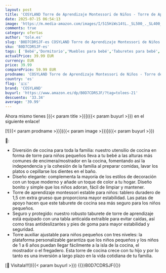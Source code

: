 ```yaml
---
layout: post
title: 'COSYLAND Torre de Aprendizaje Montessori de Niños - Torre de Aprendizaje para Bebés de 1 a 6 Años - 3 Niveles de Altura Regulable - Natural'
date: 2025-07-15 06:54:13
image: 'https://m.media-amazon.com/images/I/515HiWs14tL._SL500_._SL400_.jpg'
comments: true
category: ofertas
author: 'tole.es'
slug: 'B0D7CDRSJF-es COSYLAND Torre de Aprendizaje Montessori de Niños - Torre...'
sku: 'B0D7CDRSJF-es'
tags: [ 'Bebé','Dormitorio','Muebles para bebé','Taburetes para bebé','bebés','cosyland','🇪🇸', ]
actualPrice: 39.99 EUR
currency: EUR
price: 39.99
comparePrice: 59.99 EUR
prodname: 'COSYLAND Torre de Aprendizaje Montessori de Niños - Torre de Aprendizaje para Bebés de 1 a 6 Años - 3 Niveles de Altura Regulable - Natural'
country: 'es'
flag: '🇪🇸'
brand: 'COSYLAND'
buyurl: 'https://www.amazon.es/dp/B0D7CDRSJF/?tag=tolees-21'
descuento: '33.34'
average: '39.99'
---
```


Ahora mismo tienes [{{< param title >}}]({{< param buyurl >}}) en el siguiente enlace!

[![{{< param prodname >}}]({{< param image >}})]({{< param buyurl >}})

🔎:

- Diversión de cocina para toda la familia: nuestro utensilio de cocina en forma de torre para niños pequeños lleva a tu bebé a las alturas más comunes de encimera/mostrador en la cocina, fomentando así la independencia y la cohesión de la familia al preparar comidas, lavar los platos o cepillarse los dientes en el baño.
- Diseño elegante: complementa la mayoría de los estilos de decoración con un toque moderno y añade un toque de color a tu hogar. Diseño bonito y simple que los niños adoran, fácil de limpiar y mantener.
- Torre de aprendizaje montessori estable para niños: tablero duradero de 1,5 cm extra grueso que proporciona mayor estabilidad. Las patas de apoyo hacen que este taburete de cocina sea más seguro para los niños pequeños.
- Seguro y protegido: nuestro robusto taburete de torre de aprendizaje está equipado con una tabla anticaída extraíble para evitar caídas, así como tiras antideslizantes y pies de goma para mayor estabilidad y seguridad.
- Torre auxiliar ajustable para niños pequeños con tres niveles: la plataforma personalizable garantiza que los niños pequeños y los niños de 1 a 6 años puedan llegar fácilmente a la isla de la cocina, el mostrador o el fregadero. Esta torre de cocina crece con tu hijo y por lo tanto es una inversión a largo plazo en la vida cotidiana de tu familia.

[🛒 Visítala!!!]({{< param buyurl >}})
{{<world>}}B0D7CDRSJF{{</world>}}
